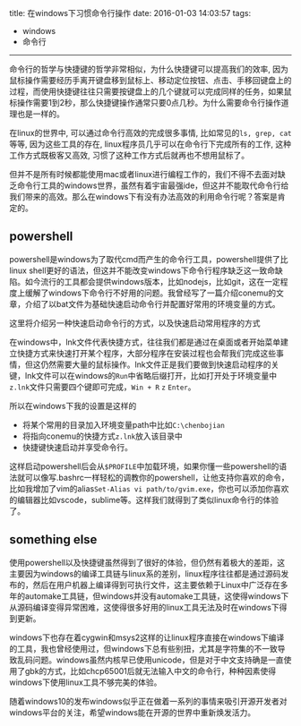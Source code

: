 title: 在windows下习惯命令行操作
date: 2016-01-03 14:03:57
tags:
- windows
- 命令行

---
命令行的哲学与快捷键的哲学非常相似，为什么快捷键可以提高我们的效率, 因为鼠标操作需要经历手离开键盘移到鼠标上、移动定位按钮、点击、手移回键盘上的过程，而使用快捷键往往只需要按键盘上的几个键就可以完成同样的任务，如果鼠标操作需要1到2秒，那么快捷键操作通常只要0点几秒。为什么需要命令行操作道理也是一样的。

在linux的世界中, 可以通过命令行高效的完成很多事情, 比如常见的`ls, grep, cat`等等, 因为这些工具的存在, linux程序员几乎可以在命令行下完成所有的工作, 这种工作方式既极客又高效, 习惯了这种工作方式后就再也不想用鼠标了。

但并不是所有时候都能使用mac或者linux进行编程工作的，我们不得不去面对缺乏命令行工具的windows世界，虽然有着宇宙最强ide，但这并不能取代命令行给我们带来的高效。那么在windows下有没有办法高效的利用命令行呢？答案是肯定的。

## powershell

powershell是windows为了取代cmd而产生的命令行工具，powershell提供了比linux shell更好的语法，但这并不能改变windows下命令行程序缺乏这一致命缺陷。如今流行的工具都会提供windows版本，比如nodejs，比如git，这在一定程度上缓解了windows下命令行不好用的问题。我曾经写了一篇介绍conemu的文章，介绍了以bat文件为基础快速启动命令行并配置好常用的环境变量的方式。

这里将介绍另一种快速启动命令行的方式，以及快速启动常用程序的方式

在windows中，lnk文件代表快捷方式，往往我们都是通过在桌面或者开始菜单建立快捷方式来快速打开某个程序，大部分程序在安装过程也会帮我们完成这些事情，但这仍然需要大量的鼠标操作。lnk文件正是我们要做到快速启动程序的关键，lnk文件可以在windows的`Run`中省略后缀打开，比如打开处于环境变量中`z.lnk`文件只需要四个键即可完成，`Win + R` `z` `Enter`。

所以在windows下我的设置是这样的

- 将某个常用的目录加入环境变量path中比如`C:\chenbojian`
- 将指向conemu的快捷方式`z.lnk`放入该目录中
- 快捷键快速启动并享受命令行。

这样启动powershell后会从`$PROFILE`中加载环境，如果你懂一些powershell的语法就可以像写.bashrc一样轻松的调教你的powershell，让他支持你喜欢的命令，比如我增加了vim的alias`Set-Alias vi path/to/gvim.exe`，你也可以添加你喜欢的编辑器比如vscode，sublime等。这样我们就得到了类似linux命令行的体验了。

## something else

使用powershell以及快捷键虽然得到了很好的体验，但仍然有着极大的差距，这主要因为windows的编译工具链与linux系的差别，linux程序往往都是通过源码发布的，然后在用户机器上编译得到可执行文件，这主要依赖于Linux中广泛存在多年的automake工具链，但windows并没有automake工具链，这使得windows下从源码编译变得异常困难，这使得很多好用的linux工具无法及时在windows下得到更新。

windows下也存在着cygwin和msys2这样的让linux程序直接在windows下编译的工具，我也曾经使用过，但windows下总有些别扭，尤其是字符集的不一致导致乱码问题。windows虽然内核早已使用unicode，但是对于中文支持确是一直使用了gbk的方式，比如chcp65001后就无法输入中文的命令行，种种因素使得windows下使用linux工具不够完美的体验。

随着windows10的发布windows似乎正在做着一系列的事情来吸引开源开发者对windows平台的关注，希望windows能在开源的世界中重新焕发活力。
